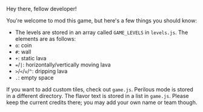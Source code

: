 Hey there, fellow developer!

You're welcome to mod this game, but here's a few things you should know:
- The levels are stored in an array called `GAME_LEVELS` in `levels.js`. The elements are as follows:
- `o`: coin
- `#`: wall
- `+`: static lava
- `=`/`|`: horizontally/vertically moving lava
- `>`/`<`/`v`/`^`: dripping lava
-  `.`: empty space

If you want to add custom tiles, check out `game.js`.
Perilous mode is stored in a different directory.
The flavor text is stored in a list in `game.js`.
Please keep the current credits there; you may add your own name or team though.